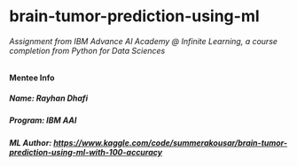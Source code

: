 # brain-tumor-prediction-using-ml
###### Assignment from IBM Advance AI Academy @ Infinite Learning, a course completion from Python for Data Sciences

#### Mentee Info
##### Name: Rayhan Dhafi
##### Program: IBM AAI
##### ML Author: https://www.kaggle.com/code/summerakousar/brain-tumor-prediction-using-ml-with-100-accuracy
